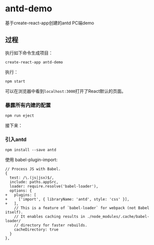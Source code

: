 # antd-demo

基于create-react-app创建的antd PC端demo



## 过程

执行如下命令生成项目：

```
create-react-app antd-demo
```

执行：

```
npm start
```

可以在浏览器中看到`localhost:3000`打开了React默认的页面。

### 暴露所有内建的配置

```
npm run eject
```



接下来：

### 引入antd

```
npm install --save antd
```



使用 babel-plugin-import:

```
// Process JS with Babel.
{
  test: /\.(js|jsx)$/,
  include: paths.appSrc,
  loader: require.resolve('babel-loader'),
  options: {
+   plugins: [
+     ['import', { libraryName: 'antd', style: 'css' }],
+   ],
    // This is a feature of `babel-loader` for webpack (not Babel itself).
    // It enables caching results in ./node_modules/.cache/babel-loader/
    // directory for faster rebuilds.
    cacheDirectory: true
  }
},
```







